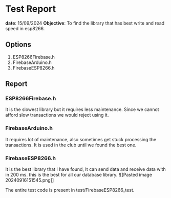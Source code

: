 # Test Report
**date**: 15/09/2024
**Objective**: To find the library that has best write and read speed in esp8266.

## Options
1. ESP8266Firebase.h
2. FirebaseArduino.h
3. FirebaseESP8266.h

## Report
### ESP8266Firebase.h
It is the slowest library but it requires less maintenance.
Since we cannot afford slow transactions we would reject using it.

### FirebaseArduino.h
It requires lot of maintenance, also sometimes get stuck processing the transactions. It is used in the club until we found the best one.

### FirebaseESP8266.h
It is the best library that I have found, It can send data and receive data with in 200 ms. this is the best for all our database library.
![[Pasted image 20240916151545.png]]

The entire test code is present in test/FirebaseESP8266_test.

